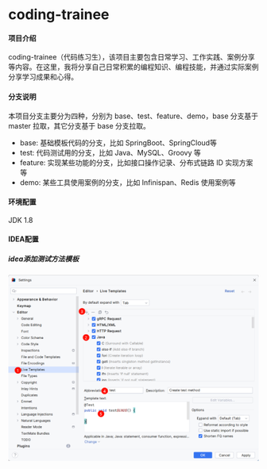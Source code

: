 # coding-trainee

#### 项目介绍
coding-trainee（代码练习生），该项目主要包含日常学习、工作实践、案例分享等内容。在这里，我将分享自己日常积累的编程知识、编程技能，并通过实际案例分享学习成果和心得。

#### 分支说明

本项目分支主要分为四种，分别为 base、test、feature、demo，base 分支基于 master 拉取，其它分支基于 base 分支拉取。
- base: 基础模板代码的分支，比如 SpringBoot、SpringCloud等
- test: 代码测试用的分支，比如 Java、MySQL、Groovy 等
- feature: 实现某些功能的分支，比如接口操作记录、分布式链路 ID 实现方案等
- demo: 某些工具使用案例的分支，比如 Infinispan、Redis 使用案例等

#### 环境配置

JDK 1.8

#### IDEA配置

##### idea添加测试方法模板

![CreateTestMethodTemplate.png](imgs/CreateTestMethodTemplate.png)
